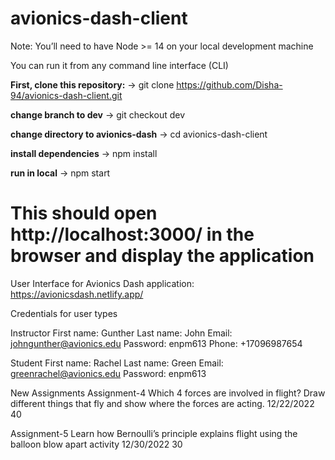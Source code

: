 
# avionics-dash-client
Note: You’ll need to have Node >= 14 on your local development machine

You can run it from any command line interface (CLI)

**First, clone this repository:**
-> git clone https://github.com/Disha-94/avionics-dash-client.git

**change branch to dev**
-> git checkout dev

**change directory to avionics-dash**
-> cd avionics-dash-client

**install dependencies**
-> npm install

**run in local**
-> npm start

This should open http://localhost:3000/ in the browser and display the application
=======
User Interface for Avionics Dash application: https://avionicsdash.netlify.app/

Credentials for user types

Instructor
First name: Gunther
Last name: John
Email: johngunther@avionics.edu
Password: enpm613
Phone: +17096987654

Student
First name: Rachel
Last name: Green
Email: greenrachel@avionics.edu
Password: enpm613


New Assignments
Assignment-4
Which 4 forces are involved in flight? Draw different things that fly and show where the forces are acting.
12/22/2022
40

Assignment-5
Learn how Bernoulli’s principle explains flight using the balloon blow apart activity 
12/30/2022
30
